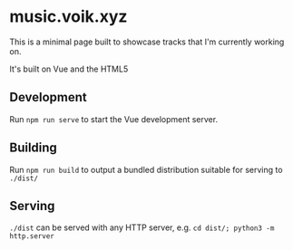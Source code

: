 # music.voik.xyz

This is a minimal page built to showcase tracks that I'm currently working on.

It's built on Vue and the HTML5 <audio> element, and is fully responsive.

## Development

Run `npm run serve` to start the Vue development server.

## Building

Run `npm run build` to output a bundled distribution suitable for serving to `./dist/`

## Serving

`./dist` can be served with any HTTP server, e.g. `cd dist/; python3 -m http.server`

